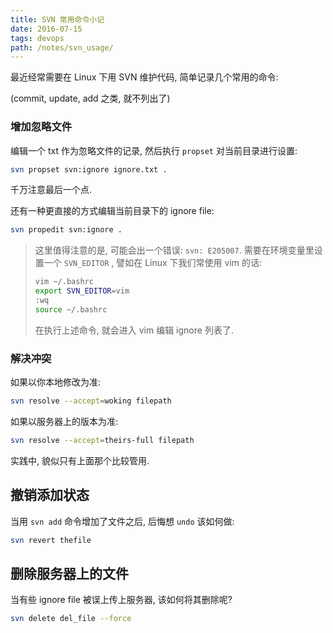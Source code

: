 ```yaml
---
title: SVN 常用命令小记
date: 2016-07-15
tags: devops
path: /notes/svn_usage/
---
```


最近经常需要在 Linux 下用 SVN 维护代码, 简单记录几个常用的命令:

(commit, update, add 之类, 就不列出了)

### 增加忽略文件

编辑一个 txt 作为忽略文件的记录, 然后执行 `propset` 对当前目录进行设置:

```sh
svn propset svn:ignore ignore.txt .
```

千万注意最后一个点.

还有一种更直接的方式编辑当前目录下的 ignore file:

```sh
svn propedit svn:ignore .
```

> 这里值得注意的是, 可能会出一个错误: `svn: E205007`. 需要在环境变量里设置一个 `SVN_EDITOR` , 譬如在 Linux 下我们常使用 vim 的话:
>
> ```sh
> vim ~/.bashrc
> export SVN_EDITOR=vim
> :wq
> source ~/.bashrc
> ```
>
> 在执行上述命令, 就会进入 vim 编辑 ignore 列表了.

### 解决冲突

如果以你本地修改为准:

```sh
svn resolve --accept=woking filepath
```

如果以服务器上的版本为准:

```sh
svn resolve --accept=theirs-full filepath
```

实践中, 貌似只有上面那个比较管用.

## 撤销添加状态

当用 `svn add` 命令增加了文件之后, 后悔想 `undo` 该如何做:

```sh
svn revert thefile
```

## 删除服务器上的文件

当有些 ignore file 被误上传上服务器, 该如何将其删除呢?

```sh
svn delete del_file --force
```